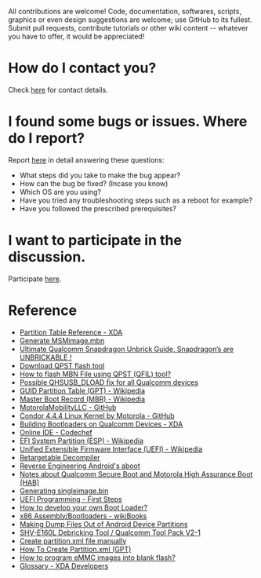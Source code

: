 All contributions are welcome! Code, documentation, softwares, scripts, graphics or even design suggestions are welcome; use GitHub to its fullest. Submit pull requests, contribute tutorials or other wiki content -- whatever you have to offer, it would be appreciated!

# How do I contact you?

Check [here](https://github.com/aravindvnair99/Motorola-Moto-E-XT1022-condor-unbrick/blob/main/Contact%20me.md) for contact details.

# I found some bugs or issues. Where do I report?

Report [here](https://github.com/aravindvnair99/Motorola-Moto-E-XT1022-condor-unbrick/issues/new) in detail answering these questions:

* What steps did you take to make the bug appear?
* How can the bug be fixed? (Incase you know)
* Which OS are you using?
* Have you tried any troubleshooting steps such as a reboot for example?
* Have you followed the prescribed prerequisites?

# I want to participate in the discussion.

Participate [here](https://forum.xda-developers.com/moto-e/general/unbrick-hard-bricked-moto-e-t3599214).

# Reference

* [Partition Table Reference - XDA](https://forum.xda-developers.com/showthread.php?t=1959445)
* [Generate MSMimage.mbn](http://kernel-develop.blogspot.in/2012/05/how-to-generate-8660msimagembn.html)
* [Ultimate Qualcomm Snapdragon Unbrick Guide, Snapdragon’s are UNBRICKABLE !](http://www.androidbrick.com/ultimate-qualcomm-snapdragon-unbrick-guide-snapdragons-are-unbrickable-qhsusb_dload_qpst_qfil_edl/)
* [Download QPST flash tool](https://androidmtk.com/download-qpst-flash-tool)
* [How to flash MBN File using QPST (QFIL) tool?](http://mytabletguru.com/how-to-flash-qualcomm-cpu/)
* [Possible QHSUSB_DLOAD fix for all Qualcomm devices](http://cellphonetrackers.org/qhsusb_dload-fix-qualcomm-soc.html)
* [GUID Partition Table (GPT) - Wikipedia](https://en.wikipedia.org/wiki/GUID_Partition_Table)
* [Master Boot Record (MBR) - Wikipedia](https://en.wikipedia.org/wiki/Master_boot_record)
* [MotorolaMobilityLLC - GitHub](https://github.com/MotorolaMobilityLLC)
* [Condor 4.4.4 Linux Kernel by Motorola - GitHub](https://github.com/MotorolaMobilityLLC/kernel-msm/tree/kitkat-4.4.4-release-condor-repw)
* [Building Bootloaders on Qualcomm Devices - XDA](https://forum.xda-developers.com/showthread.php?t=1978703)
* [Online IDE - Codechef](https://www.codechef.com/ide)
* [EFI System Partition (ESP) - Wikipedia](https://en.wikipedia.org/wiki/EFI_system_partition)
* [Unified Extensible Firmware Interface (UEFI) - Wikipedia](https://en.wikipedia.org/wiki/Unified_Extensible_Firmware_Interface)
* [Retargetable Decompiler](https://retdec.com/decompilation/)
* [Reverse Engineering Android's aboot](http://www.newandroidbook.com/Articles/aboot.html)
* [Notes about Qualcomm Secure Boot and Motorola High Assurance Boot (HAB)](http://vm1.duckdns.org/Public/Qualcomm-Secure-Boot/Qualcomm-Secure-Boot.htm)
* [Generating singleimage.bin](https://forum.xda-developers.com/moto-g/general/generating-singleimage-bin-t3008047)
* [UEFI Programming - First Steps](http://x86asm.net/articles/uefi-programming-first-steps/)
* [How to develop your own Boot Loader?](https://www.codeproject.com/Articles/36907/How-to-develop-your-own-Boot-Loader)
* [x86 Assembly/Bootloaders - wikiBooks](https://en.wikibooks.org/wiki/X86_Assembly/Bootloaders)
* [Making Dump Files Out of Android Device Partitions](https://forum.xda-developers.com/showthread.php?t=2450045)
* [SHV-E160L Debricking Tool / Qualcomm Tool Pack V2-1](https://forum.xda-developers.com/showthread.php?t=2136738)
* [Create partition.xml file manually](https://androidforums.com/threads/create-partition-xml-file-manually.1021067/)
* [How To Create Partition.xml (GPT)](https://androidforums.com/threads/guide-how-to-create-partition-xml-gpt.1125433/)
* [How to program eMMC images into blank flash?](http://kernel-develop.blogspot.in/2012/05/how-to-program-emmc-images-into-blank.html)
* [Glossary - XDA Developers](https://forum.xda-developers.com/wiki/Glossary)
